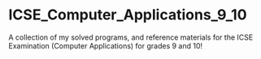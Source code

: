 # ICSE_Computer_Applications_9_10
A collection of my solved programs, and reference materials for the ICSE Examination (Computer Applications) for grades 9 and 10!
